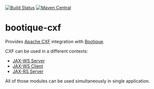 <!--
   Licensed to ObjectStyle LLC under one
   or more contributor license agreements.  See the NOTICE file
   distributed with this work for additional information
   regarding copyright ownership.  The ObjectStyle LLC licenses
   this file to you under the Apache License, Version 2.0 (the
   “License”); you may not use this file except in compliance
   with the License.  You may obtain a copy of the License at

     http://www.apache.org/licenses/LICENSE-2.0

   Unless required by applicable law or agreed to in writing,
   software distributed under the License is distributed on an
   “AS IS” BASIS, WITHOUT WARRANTIES OR CONDITIONS OF ANY
   KIND, either express or implied.  See the License for the
   specific language governing permissions and limitations
   under the License.
  -->

[![Build Status](https://travis-ci.org/bootique/bootique-cxf.svg)](https://travis-ci.org/bootique/bootique-cxf)
[![Maven Central](https://img.shields.io/maven-central/v/io.bootique.cxf/bootique-cxf.svg?colorB=brightgreen)](https://search.maven.org/artifact/io.bootique.cxf/bootique-cxf/)

# bootique-cxf

Provides [Apache CXF](https://cxf.apache.org/) integration with [Bootique](http://bootique.io).

CXF can be used in a different contexts:
- [JAX-WS Server](bootique-cxf-jaxws-server)
- [JAX-WS Client](bootique-cxf-jaxws-client)
- [JAX-RS Server](bootique-cxf-jaxrs)

All of those modules can be used simultaneously in single application. 